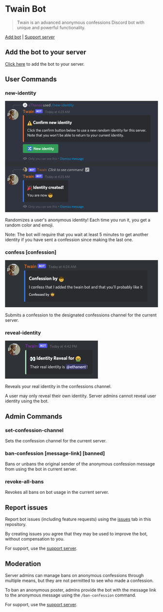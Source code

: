 # Twain Bot
> Twain is an advanced anonymous confessions Discord bot with unique and powerful functionality.

[Add bot](https://discord.com/api/oauth2/authorize?client_id=926070077361631272&permissions=171866064960&scope=bot%20applications.commands) | [Support server](https://discord.gg/r84v2JW)

## Add the bot to your server

[Click here](https://discord.com/api/oauth2/authorize?client_id=926070077361631272&permissions=171866064960&scope=bot%20applications.commands) to add the bot to your server.

## User Commands

### new-identity

![demo-identity](resources/demo-identity.png)

Randomizes a user's anonymous identity! Each time you run it, you get a random color and emoji.

Note: The bot will require that you wait at least 5 minutes to get another identity if you have sent a confession since making the last one.

### confess **[confession]**

![demo-confession](resources/demo-confession.png)

Submits a confession to the designated confessions channel for the current server.

### reveal-identity

![demo-identity-reveal](resources/demo-identity-reveal.png)

Reveals your real identity in the confessions channel.

A user may only reveal their own identity. Server admins cannot reveal user identity using the bot.

## Admin Commands

### set-confession-channel

Sets the confession channel for the current server.

### ban-confession **[message-link]** **[banned]**

Bans or unbans the original sender of the anonymous confession message from using the bot in current server.

### revoke-all-bans

Revokes all bans on bot usage in the current server.

## Report issues

Report bot issues (including feature requests) using the [issues](https://github.com/ethanent/twain-bot/issues) tab in this repository.

By creating issues you agree that they may be used to improve the bot, without compensation to you.

For support, use the [support server](https://discord.gg/r84v2JW).

## Moderation

Server admins can manage bans on anonymous confessions through multiple means, but they are not permitted to see who made a confession.

To ban an anonymous poster, admins provide the bot with the message link to the anonymous message using the `/ban-confession` command.

For support, use the [support server](https://discord.gg/r84v2JW).
